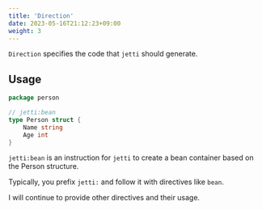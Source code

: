 ```yaml
---
title: 'Direction'
date: 2023-05-16T21:12:23+09:00
weight: 3
---
```


`Direction` specifies the code that `jetti` should generate.

## Usage

```go
package person

// jetti:bean
type Person struct {
	Name string
	Age int
}
```

`jetti:bean` is an instruction for `jetti` to create a bean container based on the Person structure.

Typically, you prefix `jetti:` and follow it with directives like `bean`.

I will continue to provide other directives and their usage.
